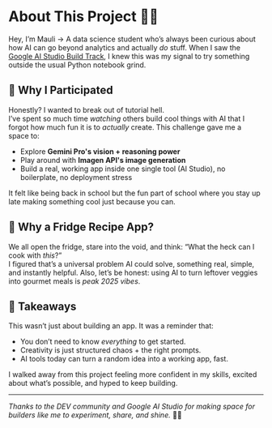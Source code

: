 # About This Project 💭✨

Hey, I’m Mauli -> A data science student who’s always been curious about how AI can go beyond analytics and actually *do* stuff. When I saw the [Google AI Studio Build Track](https://dev.to/deved/build-apps-with-google-ai-studio), I knew this was my signal to try something outside the usual Python notebook grind.

## 🧠 Why I Participated

Honestly? I wanted to break out of tutorial hell.  
I’ve spent so much time *watching* others build cool things with AI that I forgot how much fun it is to *actually* create. This challenge gave me a space to:
- Explore **Gemini Pro's vision + reasoning power**
- Play around with **Imagen API's image generation**
- Build a real, working app inside one single tool (AI Studio), no boilerplate, no deployment stress

It felt like being back in school but the fun part of school where you stay up late making something cool just because you can.

## 🥗 Why a Fridge Recipe App?

We all open the fridge, stare into the void, and think: “What the heck can I cook with *this*?”  
I figured that’s a universal problem AI could solve, something real, simple, and instantly helpful. Also, let’s be honest: using AI to turn leftover veggies into gourmet meals is *peak 2025 vibes*.

## 💫 Takeaways

This wasn’t just about building an app. It was a reminder that:
- You don’t need to know *everything* to get started.
- Creativity is just structured chaos + the right prompts.
- AI tools today can turn a random idea into a working app, fast.

I walked away from this project feeling more confident in my skills, excited about what’s possible, and hyped to keep building.

---

*Thanks to the DEV community and Google AI Studio for making space for builders like me to experiment, share, and shine.* 🌱✨
